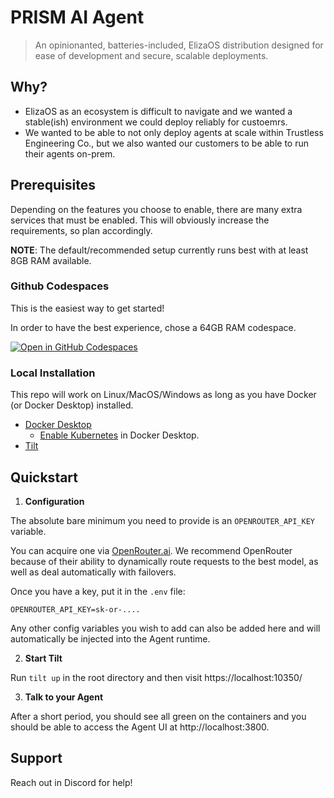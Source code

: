 
# PRISM AI Agent

> An opinionanted, batteries-included, ElizaOS distribution designed for ease of development and secure, scalable deployments.

## Why?
* ElizaOS as an ecosystem is difficult to navigate and we wanted a stable(ish) environment we could deploy reliably for custoemrs.
* We wanted to be able to not only deploy agents at scale within Trustless Engineering Co., but we also wanted our customers to be able to run their agents on-prem.

## Prerequisites

Depending on the features you choose to enable, there are many extra services that must be enabled.
This will obviously increase the requirements, so plan accordingly.

**NOTE**: The default/recommended setup currently runs best with at least 8GB RAM available.

### Github Codespaces
This is the easiest way to get started!

In order to have the best experience, chose a 64GB RAM codespace.

[![Open in GitHub Codespaces](https://github.com/codespaces/badge.svg)](https://codespaces.new/prism-sh/prism-agent)

### Local Installation

This repo will work on Linux/MacOS/Windows as long as you have Docker (or Docker Desktop) installed.

* [Docker Desktop](https://www.docker.com/products/docker-desktop/)
  * [Enable Kubernetes](https://docs.docker.com/desktop/features/kubernetes/) in Docker Desktop.
* [Tilt](https://docs.tilt.dev/install.html)

## Quickstart

1. **Configuration** 

  The absolute bare minimum you need to provide is an `OPENROUTER_API_KEY` variable.

  You can acquire one via [OpenRouter.ai](https://openrouter.ai/).
  We recommend OpenRouter because of their ability to dynamically route requests to the best model, as well as deal automatically with failovers.

  Once you have a key, put it in the `.env` file:

  ```
  OPENROUTER_API_KEY=sk-or-....
  ```

  Any other config variables you wish to add can also be added here and will automatically be injected into the Agent runtime.

2. **Start Tilt**

  Run `tilt up` in the root directory and then visit https://localhost:10350/

3. **Talk to your Agent**

  After a short period, you should see all green on the containers and you should be able to access the Agent UI at http://localhost:3800.


## Support

Reach out in Discord for help!

